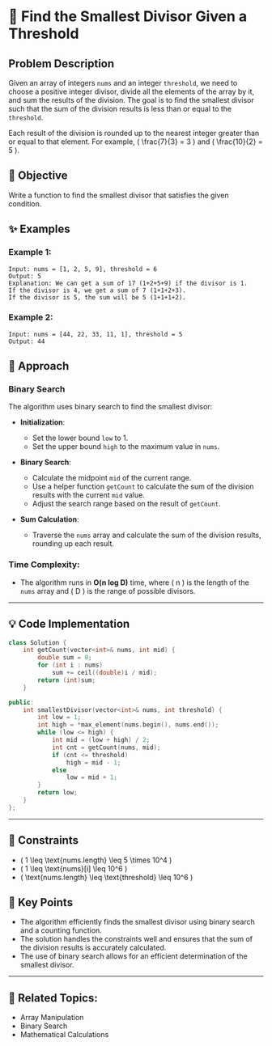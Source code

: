 # 🔢 **Find the Smallest Divisor Given a Threshold**

## Problem Description

Given an array of integers `nums` and an integer `threshold`, we need to choose a positive integer divisor, divide all the elements of the array by it, and sum the results of the division. The goal is to find the smallest divisor such that the sum of the division results is less than or equal to the `threshold`.

Each result of the division is rounded up to the nearest integer greater than or equal to that element. For example, \( \frac{7}{3} = 3 \) and \( \frac{10}{2} = 5 \).

## 🎯 **Objective**

Write a function to find the smallest divisor that satisfies the given condition.

## ✨ **Examples**

### Example 1:
```plaintext
Input: nums = [1, 2, 5, 9], threshold = 6
Output: 5
Explanation: We can get a sum of 17 (1+2+5+9) if the divisor is 1.
If the divisor is 4, we get a sum of 7 (1+1+2+3).
If the divisor is 5, the sum will be 5 (1+1+1+2).
```

### Example 2:
```plaintext
Input: nums = [44, 22, 33, 11, 1], threshold = 5
Output: 44
```

## 🚀 **Approach**

### **Binary Search**

The algorithm uses binary search to find the smallest divisor:

- **Initialization**:
  - Set the lower bound `low` to 1.
  - Set the upper bound `high` to the maximum value in `nums`.

- **Binary Search**:
  - Calculate the midpoint `mid` of the current range.
  - Use a helper function `getCount` to calculate the sum of the division results with the current `mid` value.
  - Adjust the search range based on the result of `getCount`.

- **Sum Calculation**:
  - Traverse the `nums` array and calculate the sum of the division results, rounding up each result.

### **Time Complexity**:
- The algorithm runs in **O(n log D)** time, where \( n \) is the length of the `nums` array and \( D \) is the range of possible divisors.

---

## 💡 **Code Implementation**

```cpp
class Solution {
    int getCount(vector<int>& nums, int mid) {
        double sum = 0;
        for (int i : nums)
            sum += ceil((double)i / mid);
        return (int)sum;
    }

public:
    int smallestDivisor(vector<int>& nums, int threshold) {
        int low = 1;
        int high = *max_element(nums.begin(), nums.end());
        while (low <= high) {
            int mid = (low + high) / 2;
            int cnt = getCount(nums, mid);
            if (cnt <= threshold)
                high = mid - 1;
            else
                low = mid + 1;
        }
        return low;
    }
};
```

---

## 🔧 **Constraints**

- \( 1 \leq \text{nums.length} \leq 5 \times 10^4 \)
- \( 1 \leq \text{nums}[i] \leq 10^6 \)
- \( \text{nums.length} \leq \text{threshold} \leq 10^6 \)

## 🌟 **Key Points**

- The algorithm efficiently finds the smallest divisor using binary search and a counting function.
- The solution handles the constraints well and ensures that the sum of the division results is accurately calculated.
- The use of binary search allows for an efficient determination of the smallest divisor.

---

## 🔗 **Related Topics**:
- Array Manipulation
- Binary Search
- Mathematical Calculations